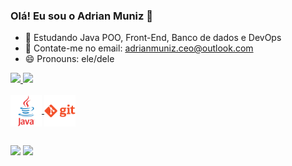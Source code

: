 ### Olá! Eu sou o Adrian Muniz 👋

- 🌱 Estudando Java POO, Front-End, Banco de dados e DevOps
- 👯 Contate-me no email: adrianmuniz.ceo@outlook.com
- 😄 Pronouns: ele/dele

<div>
  <a href="https://github.com/adrianmuniz">
  <img height="180em" src="https://github-readme-stats.vercel.app/api?username=adrianmuniz&show_icons=true&theme=dark&include_all_commits=true&count_private=true"/>
  <img height="180em" src="https://github-readme-stats.vercel.app/api/top-langs/?username=adrianmuniz&layout=compact&langs_count=7&theme=dark"/>
</div>
  
  <div style="display: inline_block"><br>
  <img align="center" alt="adrianmuniz-Java" height="50" width="50" src="https://github.com/devicons/devicon/blob/master/icons/java/java-original-wordmark.svg">
    <img align="center" alt="adrianmuniz-Java" height="50" width="50" src="https://github.com/devicons/devicon/blob/master/icons/git/git-plain-wordmark.svg">
</div>
  
  ##
  
  <div>
   <a href = "mailto:cainaadrianmunizdasilva@gmail.com"><img src="https://img.shields.io/badge/-Gmail-%23333?style=for-the-badge&logo=gmail&logoColor=red" target="_blank"></a>
  <a href="https://www.linkedin.com/in/adrianmuniz/" target="_blank"><img src="https://img.shields.io/badge/-LinkedIn-%230077B5?style=for-the-badge&logo=linkedin&logoColor=white" target="_blank"></a> 
  <div>  
